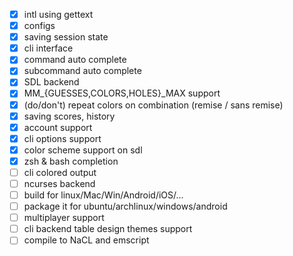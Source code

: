 - [x] intl using gettext
- [x] configs
- [x] saving session state
- [x] cli interface
- [x] command auto complete
- [x] subcommand auto complete
- [x] SDL backend
- [x] MM_{GUESSES,COLORS,HOLES}_MAX support
- [x] \(do/don't\) repeat colors on combination (remise / sans remise)
- [x] saving scores, history
- [x] account support
- [x] cli options support
- [x] color scheme support on sdl
- [x] zsh & bash completion
- [ ] cli colored output
- [ ] ncurses backend
- [ ] build for linux/Mac/Win/Android/iOS/...
- [ ] package it for ubuntu/archlinux/windows/android
- [ ] multiplayer support
- [ ] cli backend table design themes support
- [ ] compile to NaCL and emscript
